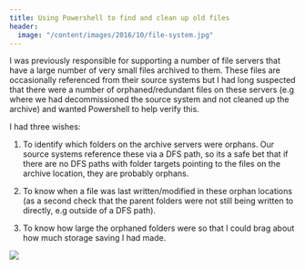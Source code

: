 ```yaml
---
title: Using Powershell to find and clean up old files
header:
  image: "/content/images/2016/10/file-system.jpg"
---
```

I was previously responsible for supporting a number of file servers that have a large number of very small files archived to them. These files are occasionally referenced from their source systems but I had long suspected that there were a number of orphaned/redundant files on these servers (e.g where we had decommissioned the source system and not cleaned up the archive) and wanted Powershell to help verify this. 

I had three wishes:

1. To identify which folders on the archive servers were orphans. Our source systems reference these via a DFS path, so its a safe bet that if there are no DFS paths with folder targets pointing to the files on the archive location, they are probably orphans.

2. To know when a file was last written/modified in these orphan locations (as a second check that the parent folders were not still being written to directly, e.g outside of a DFS path).

3. To know how large the orphaned folders were so that I could brag about how much storage saving I had made.

![](/content/images/2016/10/Aladdin-Lamp.jpg)


